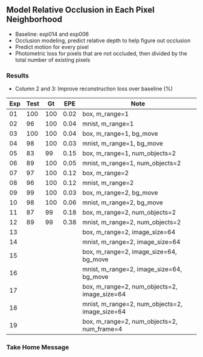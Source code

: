## Model Relative Occlusion in Each Pixel Neighborhood

- Baseline: exp014 and exp006
- Occlusion modeling, predict relative depth to help figure out occlusion
- Predict motion for every pixel
- Photometric loss for pixels that are not occluded, then divided by the total number of existing pixels

### Results

- Column 2 and 3: Improve reconstruction loss over baseline (%) 

| Exp  | Test | Gt   | EPE  | Note |
| ---- | ---- | ---- | ---- | ---- | 
| 01 | 100 | 100 | 0.02 | box, m_range=1 |
| 02 | 96 | 100 | 0.04 | mnist, m_range=1 |
| 03 | 100 | 100 | 0.04 | box, m_range=1, bg_move |
| 04 | 98 | 100 | 0.03 | mnist, m_range=1, bg_move |
| 05 | 83 | 99 | 0.15 | box, m_range=1, num_objects=2 |
| 06 | 89 | 100 | 0.05 | mnist, m_range=1, num_objects=2 |
| 07 | 97 | 100 | 0.12 | box, m_range=2 |
| 08 | 96 | 100 | 0.12 | mnist, m_range=2 |
| 09 | 99 | 100 | 0.03 | box, m_range=2, bg_move |
| 10 | 98 | 100 | 0.06 | mnist, m_range=2, bg_move |
| 11 | 87 | 99 | 0.18 | box, m_range=2, num_objects=2 |
| 12 | 89 | 99 | 0.38 | mnist, m_range=2, num_objects=2 |
| 13 |  |  |  | box, m_range=2, image_size=64 |
| 14 |  |  |  | mnist, m_range=2, image_size=64 |
| 15 |    |  |      | box, m_range=2, image_size=64, bg_move |
| 16 |    |  |      | mnist, m_range=2, image_size=64, bg_move |
| 17 |    |  |      | box, m_range=2, num_objects=2, image_size=64 |
| 18 |    |  |      | mnist, m_range=2, num_objects=2, image_size=64 |
| 19 |    |  |      | box, m_range=2, num_objects=2, num_frame=4 |

### Take Home Message

